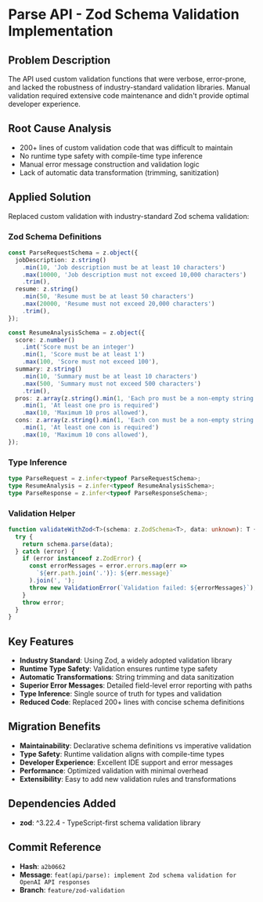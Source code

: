 # Parse API - Zod Schema Validation Implementation

## Problem Description
The API used custom validation functions that were verbose, error-prone, and lacked the robustness of industry-standard validation libraries. Manual validation required extensive code maintenance and didn't provide optimal developer experience.

## Root Cause Analysis
- 200+ lines of custom validation code that was difficult to maintain
- No runtime type safety with compile-time type inference
- Manual error message construction and validation logic
- Lack of automatic data transformation (trimming, sanitization)

## Applied Solution
Replaced custom validation with industry-standard Zod schema validation:

### Zod Schema Definitions
```typescript
const ParseRequestSchema = z.object({
  jobDescription: z.string()
    .min(10, 'Job description must be at least 10 characters')
    .max(10000, 'Job description must not exceed 10,000 characters')
    .trim(),
  resume: z.string()
    .min(50, 'Resume must be at least 50 characters')
    .max(20000, 'Resume must not exceed 20,000 characters')
    .trim(),
});

const ResumeAnalysisSchema = z.object({
  score: z.number()
    .int('Score must be an integer')
    .min(1, 'Score must be at least 1')
    .max(100, 'Score must not exceed 100'),
  summary: z.string()
    .min(10, 'Summary must be at least 10 characters')
    .max(500, 'Summary must not exceed 500 characters')
    .trim(),
  pros: z.array(z.string().min(1, 'Each pro must be a non-empty string'))
    .min(1, 'At least one pro is required')
    .max(10, 'Maximum 10 pros allowed'),
  cons: z.array(z.string().min(1, 'Each con must be a non-empty string'))
    .min(1, 'At least one con is required')
    .max(10, 'Maximum 10 cons allowed'),
});
```

### Type Inference
```typescript
type ParseRequest = z.infer<typeof ParseRequestSchema>;
type ResumeAnalysis = z.infer<typeof ResumeAnalysisSchema>;
type ParseResponse = z.infer<typeof ParseResponseSchema>;
```

### Validation Helper
```typescript
function validateWithZod<T>(schema: z.ZodSchema<T>, data: unknown): T {
  try {
    return schema.parse(data);
  } catch (error) {
    if (error instanceof z.ZodError) {
      const errorMessages = error.errors.map(err => 
        `${err.path.join('.')}: ${err.message}`
      ).join(', ');
      throw new ValidationError(`Validation failed: ${errorMessages}`);
    }
    throw error;
  }
}
```

## Key Features
- **Industry Standard**: Using Zod, a widely adopted validation library
- **Runtime Type Safety**: Validation ensures runtime type safety
- **Automatic Transformations**: String trimming and data sanitization
- **Superior Error Messages**: Detailed field-level error reporting with paths
- **Type Inference**: Single source of truth for types and validation
- **Reduced Code**: Replaced 200+ lines with concise schema definitions

## Migration Benefits
- **Maintainability**: Declarative schema definitions vs imperative validation
- **Type Safety**: Runtime validation aligns with compile-time types
- **Developer Experience**: Excellent IDE support and error messages
- **Performance**: Optimized validation with minimal overhead
- **Extensibility**: Easy to add new validation rules and transformations

## Dependencies Added
- **zod**: ^3.22.4 - TypeScript-first schema validation library

## Commit Reference
- **Hash**: `a2b0662`
- **Message**: `feat(api/parse): implement Zod schema validation for OpenAI API responses`
- **Branch**: `feature/zod-validation`